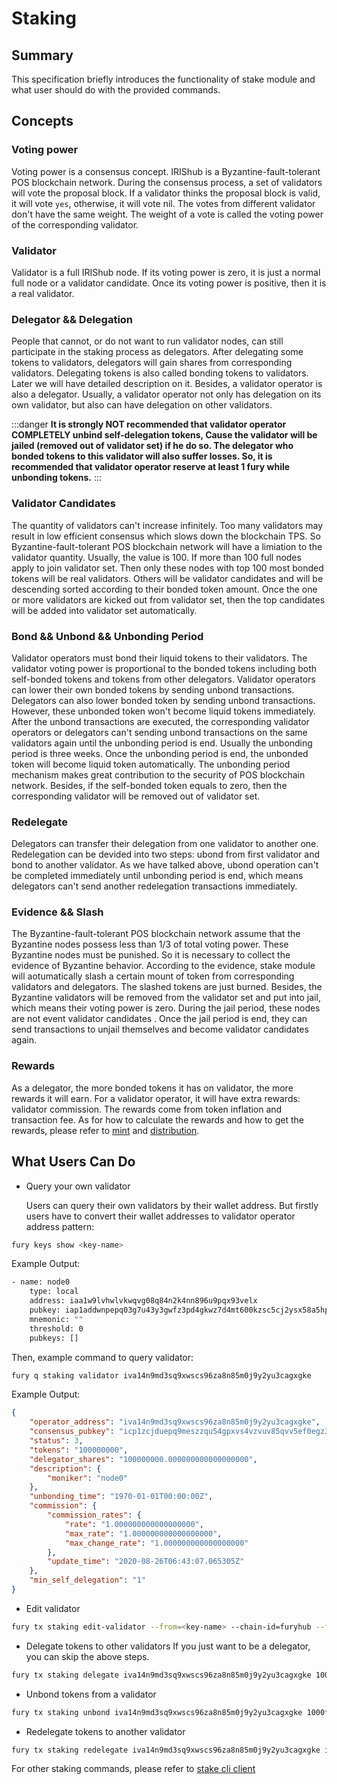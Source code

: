 # Staking

## Summary

This specification briefly introduces the functionality of stake module and what user should do with the provided commands.

## Concepts

### Voting power

Voting power is a consensus concept. IRIShub is a Byzantine-fault-tolerant POS blockchain network. During the consensus process, a set of validators will vote the proposal block. If a validator thinks the proposal block is valid, it will vote `yes`, otherwise, it will vote nil. The votes from different validator don't have the same weight. The weight of a vote is called the voting power of the corresponding validator.

### Validator

Validator is a full IRIShub node. If its voting power is zero, it is just a normal full node or a validator candidate. Once its voting power is positive, then it is a real validator.

### Delegator && Delegation

People that cannot, or do not want to run validator nodes, can still participate in the staking process as delegators. After delegating some tokens to validators, delegators will gain shares from corresponding validators. Delegating tokens is also called bonding tokens to validators. Later we will have detailed description on it. Besides, a validator operator is also a delegator. Usually, a validator operator not only has delegation on its own validator, but also can have delegation on other validators.

:::danger
**It is strongly NOT recommended that validator operator COMPLETELY unbind self-delegation tokens, Cause the validator will be jailed (removed out of validator set) if he do so. The delegator who bonded tokens to this validator will also suffer losses.
So, it is recommended that validator operator reserve at least 1 fury while unbonding tokens.**
:::

### Validator Candidates

The quantity of validators can't increase infinitely. Too many validators may result in low efficient consensus which slows down the blockchain TPS. So Byzantine-fault-tolerant POS blockchain network will have a limiation to the validator quantity. Usually, the value is 100. If more than 100 full nodes apply to join validator set. Then only these nodes with top 100 most bonded tokens will be real validators. Others will be validator candidates and will be descending sorted according to their bonded token amount. Once the one or more validators are kicked out from validator set, then the top candidates will be added into validator set automatically.

### Bond && Unbond && Unbonding Period

Validator operators must bond their liquid tokens to their validators. The validator voting power is proportional to the bonded tokens including both self-bonded tokens and tokens from other delegators. Validator operators can lower their own bonded tokens by sending unbond transactions. Delegators can also lower bonded token by sending unbond transactions. However, these unbonded token won't become liquid tokens immediately. After the unbond transactions are executed, the corresponding validator operators or delegators can't sending unbond transactions on the same validators again until the unbonding period is end. Usually the unbonding period is three weeks. Once the unbonding period is end, the unbonded token will become liquid token automatically. The unbonding period mechanism makes great contribution to the security of POS blockchain network. Besides, if the self-bonded token equals to zero, then the corresponding validator will be removed out of validator set.

### Redelegate

Delegators can transfer their delegation from one validator to another one. Redelegation can be devided into two steps: ubond from first validator and bond to another validator. As we have talked above, ubond operation can't be completed immediately until unbonding period is end, which means delegators can't send another redelegation transactions immediately.

### Evidence && Slash

The Byzantine-fault-tolerant POS blockchain network assume that the Byzantine nodes possess less than 1/3 of total voting power. These Byzantine nodes must be punished. So it is necessary to collect the evidence of Byzantine behavior. According to the evidence, stake module will aotumatically slash a certain mount of token from corresponding validators and delegators. The slashed tokens are just burned. Besides, the Byzantine validators will be removed from the validator set and put into jail, which means their voting power is zero. During the jail period, these nodes are not event validator candidates . Once the jail period is end, they can send transactions to unjail themselves and become validator candidates again.

### Rewards

As a delegator, the more bonded tokens it has on validator, the more rewards it will earn. For a validator operator, it will have extra rewards: validator commission. The rewards come from token inflation and transaction fee. As for how to calculate the rewards and how to get the rewards, please refer to [mint](mint.md) and [distribution](distribution.md).

## What Users Can Do

- Query your own validator

  Users can query their own validators by their wallet address. But firstly users have to convert their wallet addresses to validator operator address pattern:

```bash
fury keys show <key-name>
```

Example Output:

```bash
- name: node0
    type: local
    address: iaa1w9lvhwlvkwqvg08q84n2k4nn896u9pqx93velx
    pubkey: iap1addwnpepq03g7u43y3gwfz3pd4gkwz7d4mt600kzsc5cj2ysx58a5hp84qyduxtw28r
    mnemonic: ""
    threshold: 0
    pubkeys: []
```

Then, example command to query validator:

```bash
fury q staking validator iva14n9md3sq9xwscs96za8n85m0j9y2yu3cagxgke
```

Example Output:

```json
{
    "operator_address": "iva14n9md3sq9xwscs96za8n85m0j9y2yu3cagxgke",
    "consensus_pubkey": "icp1zcjduepq9meszzqu54gpxvs4vzvuv85qvv5ef0egz3sde0ps4dvktcv77uds0kkhgf",
    "status": 3,
    "tokens": "100000000",
    "delegator_shares": "100000000.000000000000000000",
    "description": {
        "moniker": "node0"
    },
    "unbonding_time": "1970-01-01T00:00:00Z",
    "commission": {
        "commission_rates": {
            "rate": "1.000000000000000000",
            "max_rate": "1.000000000000000000",
            "max_change_rate": "1.000000000000000000"
        },
        "update_time": "2020-08-26T06:43:07.065305Z"
    },
    "min_self_delegation": "1"
}
```

- Edit validator

```bash
fury tx staking edit-validator --from=<key-name> --chain-id=furyhub --fees=0.3fury --commission-rate=0.15 --moniker=<new-name>
```

- Delegate tokens to other validators
If you just want to be a delegator, you can skip the above steps.

```bash
fury tx staking delegate iva14n9md3sq9xwscs96za8n85m0j9y2yu3cagxgke 1000fury --chain-id=furyhub --from=<key-name> --fees=0.3fury
```

- Unbond tokens from a validator

```bash
fury tx staking unbond iva14n9md3sq9xwscs96za8n85m0j9y2yu3cagxgke 1000fury --chain-id=furyhub --from=<key-name> --fees=0.3fury
```
  
- Redelegate tokens to another validator

```bash
fury tx staking redelegate iva14n9md3sq9xwscs96za8n85m0j9y2yu3cagxgke iva1l2rsakp388kuv9k8qzq6lrm9taddae7fpx59wm 100fury --from mykey --chain-id=furyhub --from=<key-name> --fees=0.3fury
```

For other staking commands, please refer to [stake cli client](../cli-client/staking.md)
